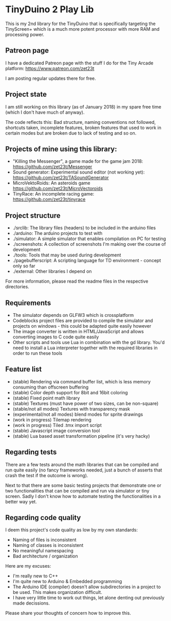 # TinyDuino 2 Play Lib

This is my 2nd library for the TinyDuino that is specifically targeting
the TinyScreen+ which is a much more potent processor with more RAM and
processing power.

## Patreon page

I have a dedicated Patreon page with the stuff I do for the Tiny Arcade platform: https://www.patreon.com/zet23t

I am posting regular updates there for free.

## Project state

I am still working on this library (as of January 2018) in my spare free time (which I don't have much of anyway). 

The code reflects this: Bad structure, naming conventions not followed, shortcuts taken, incomplete features, broken features that used to work in certain modes but are broken due to lack of testing and so on.

## Projects of mine using this library:

* "Killing the Messenger", a game made for the game jam 2018: https://github.com/zet23t/Messenger
* Sound generator: Experimental sound editor (not working yet): https://github.com/zet23t/TASoundGenerator
* MicroVektoRoids: An asteroids game https://github.com/zet23t/MicroVectoroids
* TinyRace: An incomplete racing game: https://github.com/zet23t/tinyrace

## Project structure

* ./srclib: The library files (headers) to be included in the arduino files
* ./arduino: The arduino projects to test with
* ./simulator: A simple simulator that enables compilation on PC for testing
* ./screenshots: A collection of screenshots I'm making over the course of development
* ./tools: Tools that may be used during development
* ./pagebufferscript: A scripting language for TD environment - concept only so far
* ./external: Other libraries I depend on

For more information, please read the readme files in the respective directories.

## Requirements

* The simulator depends on GLFW3 which is crossplatform
* Codeblocks project files are provided to compile the simulator and projects on windows - this could be adapted quite easily however
* The image converter is written in HTML/JavaScript and allows converting images to C code quite easily
* Other scripts and tools use Lua in combination with the gd library. You'd need to install a Lua interpreter together with the required libraries in order to run these tools

## Feature list

* (stable) Rendering via command buffer list, which is less memory consuming than offscreen buffering
* (stable) Color depth support for 8bit and 16bit coloring
* (stable) Fixed point math library
* (stable) Textures (must have power of two sizes, can be non-square)
* (stable/not all modes) Textures with transparency mask
* (experimental/not all modes) blend modes for sprite drawings
* (work in progress) Tilemap rendering
* (work in progress) Tiled .tmx import script
* (stable) Javascript image conversion tool
* (stable) Lua based asset transformation pipeline (it's very hacky)

## Regarding tests

There are a few tests around the math libraries that can be compiled and run
quite easily (no fancy frameworks needed, just a bunch of asserts that crash
the test if the outcome is wrong).

Next to that there are some basic testing projects that demonstrate one or two
functionalities that can be compiled and run via simulator or tiny screen. Sadly
I don't know how to automate testing the functionalities in a better way yet.

## Regarding code quality

I deem this project's code quality as low by my own standards:

* Naming of files is inconsistent
* Naming of classes is inconsistent
* No meaningful namespacing
* Bad architecture / organization

Here are my excuses:

* I'm really new to C++
* I'm quite new to Arduino & Embedded programming
* The Arduino IDE (compiler) doesn't allow subdirectories in a project to be used. This makes organization difficult. 
* I have very little time to work out things, let alone denting out previously made decissions.

Please share your thoughts of concern how to improve this. 
